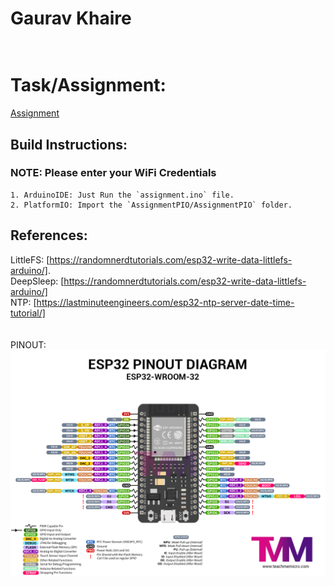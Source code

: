 # Gaurav Khaire <br><br>
# Task/Assignment:
[Assignment](assignmentDoc.pdf)

## Build Instructions:
### NOTE: Please enter your WiFi Credentials <br>
    1. ArduinoIDE: Just Run the `assignment.ino` file.
    2. PlatformIO: Import the `AssignmentPIO/AssignmentPIO` folder.

## References:
LittleFS: [https://randomnerdtutorials.com/esp32-write-data-littlefs-arduino/]. <br>
DeepSleep: [https://randomnerdtutorials.com/esp32-write-data-littlefs-arduino/] <br>
NTP: [https://lastminuteengineers.com/esp32-ntp-server-date-time-tutorial/] <br>
<br><br>PINOUT: <br>
![pinout](ESP32-pinout-diagram.jpg)


